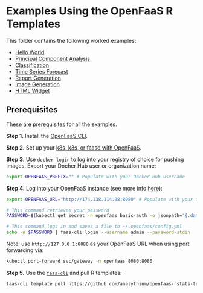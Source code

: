# Examples Using the OpenFaaS R Templates

This folder contains the following worked examples:

- [Hello World](00-hello/README.md)
- [Principal Component Analysis](01-principal-components/README.md)
- [Classification](02-classification/README.md)
- [Time Series Forecast](03-time-series-forecast/README.md)
- [Report Generation](04-report/README.md)
- [Image Generation](05-image/README.md)
- [HTML Widget](06-html-widget/README.md)

## Prerequisites

These are prerequisites for all the examples.

__Step 1.__ Install the [OpenFaaS CLI](https://docs.openfaas.com/cli/install/).

__Step 2.__ Set up your [k8s, k3s, or faasd with OpenFaaS](https://docs.openfaas.com/deployment/).

__Step 3.__ Use `docker login` to log into your registry of choice for pushing images.
Export your Docher Hub user or organization name:

```bash
export OPENFAAS_PREFIX="" # Populate with your Docker Hub username
```

__Step 4.__ Log into your OpenFaaS instance (see more info [here](https://github.com/openfaas/workshop/blob/master/lab1b.md)):

```bash
export OPENFAAS_URL="http://174.138.114.98:8080" # Populate with your OpenFaaS URL

# This command retrieves your password
PASSWORD=$(kubectl get secret -n openfaas basic-auth -o jsonpath="{.data.basic-auth-password}" | base64 --decode; echo)

# This command logs in and saves a file to ~/.openfaas/config.yml
echo -n $PASSWORD | faas-cli login --username admin --password-stdin
```

Note: use `http://127.0.0.1:8080` as your OpenFaaS URL when using port forwarding via:

```bash
kubectl port-forward svc/gateway -n openfaas 8080:8080
```

__Step 5.__ Use the [`faas-cli`](https://github.com/openfaas/faas-cli) and pull R templates:

```bash
faas-cli template pull https://github.com/analythium/openfaas-rstats-templates
```
